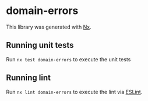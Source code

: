 # domain-errors

This library was generated with [Nx](https://nx.dev).

## Running unit tests

Run `nx test domain-errors` to execute the unit tests

## Running lint

Run `nx lint domain-errors` to execute the lint via [ESLint](https://eslint.org/).
